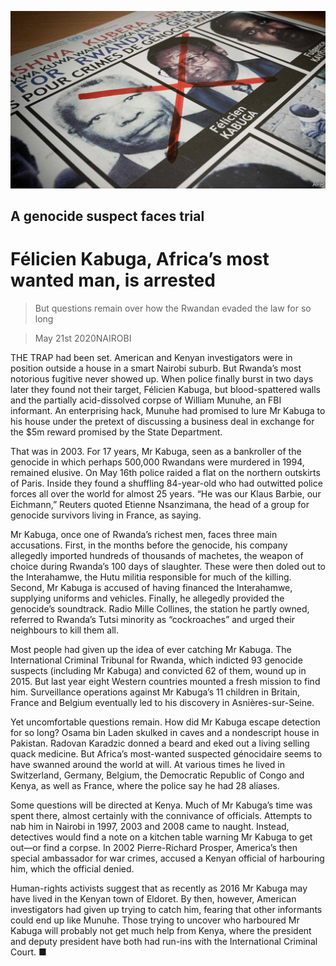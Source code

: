 ![](./images/20200523_MAP502.jpg)

## A genocide suspect faces trial

# Félicien Kabuga, Africa’s most wanted man, is arrested

> But questions remain over how the Rwandan evaded the law for so long

> May 21st 2020NAIROBI

THE TRAP had been set. American and Kenyan investigators were in position outside a house in a smart Nairobi suburb. But Rwanda’s most notorious fugitive never showed up. When police finally burst in two days later they found not their target, Félicien Kabuga, but blood-spattered walls and the partially acid-dissolved corpse of William Munuhe, an FBI informant. An enterprising hack, Munuhe had promised to lure Mr Kabuga to his house under the pretext of discussing a business deal in exchange for the $5m reward promised by the State Department.

That was in 2003. For 17 years, Mr Kabuga, seen as a bankroller of the genocide in which perhaps 500,000 Rwandans were murdered in 1994, remained elusive. On May 16th police raided a flat on the northern outskirts of Paris. Inside they found a shuffling 84-year-old who had outwitted police forces all over the world for almost 25 years. “He was our Klaus Barbie, our Eichmann,” Reuters quoted Etienne Nsanzimana, the head of a group for genocide survivors living in France, as saying.

Mr Kabuga, once one of Rwanda’s richest men, faces three main accusations. First, in the months before the genocide, his company allegedly imported hundreds of thousands of machetes, the weapon of choice during Rwanda’s 100 days of slaughter. These were then doled out to the Interahamwe, the Hutu militia responsible for much of the killing. Second, Mr Kabuga is accused of having financed the Interahamwe, supplying uniforms and vehicles. Finally, he allegedly provided the genocide’s soundtrack. Radio Mille Collines, the station he partly owned, referred to Rwanda’s Tutsi minority as “cockroaches” and urged their neighbours to kill them all.

Most people had given up the idea of ever catching Mr Kabuga. The International Criminal Tribunal for Rwanda, which indicted 93 genocide suspects (including Mr Kabuga) and convicted 62 of them, wound up in 2015. But last year eight Western countries mounted a fresh mission to find him. Surveillance operations against Mr Kabuga’s 11 children in Britain, France and Belgium eventually led to his discovery in Asnières-sur-Seine.

Yet uncomfortable questions remain. How did Mr Kabuga escape detection for so long? Osama bin Laden skulked in caves and a nondescript house in Pakistan. Radovan Karadzic donned a beard and eked out a living selling quack medicine. But Africa’s most-wanted suspected génocidaire seems to have swanned around the world at will. At various times he lived in Switzerland, Germany, Belgium, the Democratic Republic of Congo and Kenya, as well as France, where the police say he had 28 aliases.

Some questions will be directed at Kenya. Much of Mr Kabuga’s time was spent there, almost certainly with the connivance of officials. Attempts to nab him in Nairobi in 1997, 2003 and 2008 came to naught. Instead, detectives would find a note on a kitchen table warning Mr Kabuga to get out—or find a corpse. In 2002 Pierre-Richard Prosper, America’s then special ambassador for war crimes, accused a Kenyan official of harbouring him, which the official denied.

Human-rights activists suggest that as recently as 2016 Mr Kabuga may have lived in the Kenyan town of Eldoret. By then, however, American investigators had given up trying to catch him, fearing that other informants could end up like Munuhe. Those trying to uncover who harboured Mr Kabuga will probably not get much help from Kenya, where the president and deputy president have both had run-ins with the International Criminal Court. ■